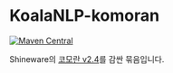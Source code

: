 KoalaNLP-komoran
================

[![Maven Central](https://maven-badges.herokuapp.com/maven-central/kr.bydelta/koalanlp-komoran_2.11/badge.svg)](https://maven-badges.herokuapp.com/maven-central/kr.bydelta/koalanlp-komoran_2.11)

Shineware의 [코모란 v2.4](http://shineware.tistory.com/entry/KOMORAN-ver-24)를 감싼 묶음입니다.